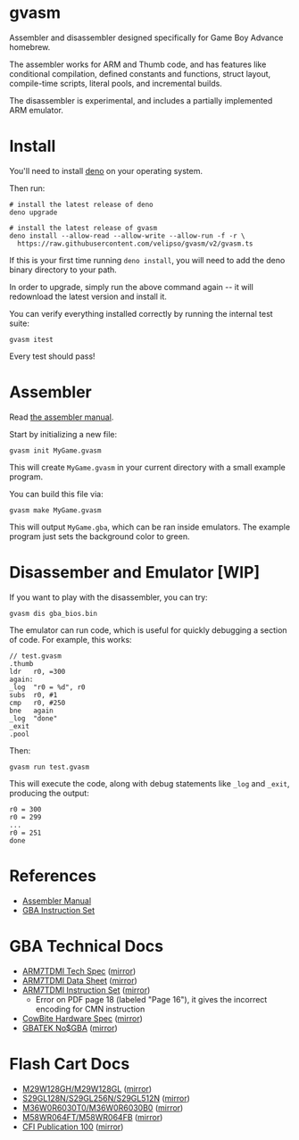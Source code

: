 gvasm
=====

Assembler and disassembler designed specifically for Game Boy Advance homebrew.

The assembler works for ARM and Thumb code, and has features like conditional compilation, defined
constants and functions, struct layout, compile-time scripts, literal pools, and incremental builds.

The disassembler is experimental, and includes a partially implemented ARM emulator.

Install
=======

You'll need to install [deno](https://deno.land) on your operating system.

Then run:

```
# install the latest release of deno
deno upgrade

# install the latest release of gvasm
deno install --allow-read --allow-write --allow-run -f -r \
  https://raw.githubusercontent.com/velipso/gvasm/v2/gvasm.ts
```

If this is your first time running `deno install`, you will need to add the deno binary directory to
your path.

In order to upgrade, simply run the above command again -- it will redownload the latest version and
install it.

You can verify everything installed correctly by running the internal test suite:

```
gvasm itest
```

Every test should pass!

Assembler
=========

Read [the assembler manual](./docs/assembler/README.md).

Start by initializing a new file:

```
gvasm init MyGame.gvasm
```

This will create `MyGame.gvasm` in your current directory with a small example program.

You can build this file via:

```
gvasm make MyGame.gvasm
```

This will output `MyGame.gba`, which can be ran inside emulators.  The example program just sets the
background color to green.

Disassember and Emulator [WIP]
==============================

If you want to play with the disassembler, you can try:

```
gvasm dis gba_bios.bin
```

The emulator can run code, which is useful for quickly debugging a section of code.  For example,
this works:

```
// test.gvasm
.thumb
ldr   r0, =300
again:
_log  "r0 = %d", r0
subs  r0, #1
cmp   r0, #250
bne   again
_log  "done"
_exit
.pool
```

Then:

```
gvasm run test.gvasm
```

This will execute the code, along with debug statements like `_log` and `_exit`, producing the
output:

```
r0 = 300
r0 = 299
...
r0 = 251
done
```

References
==========

* [Assembler Manual](./docs/assembler/README.md)
* [GBA Instruction Set](https://cdn.githubraw.com/velipso/gvasm/v2/docs/assembler/asm.html)

GBA Technical Docs
==================

* [ARM7TDMI Tech Spec](https://developer.arm.com/documentation/ddi0210/c) ([mirror](https://github.com/velipso/gvasm/blob/main/mirror/arm7tdmi-tech.pdf))
* [ARM7TDMI Data Sheet](https://www.dwedit.org/files/ARM7TDMI.pdf) ([mirror](https://github.com/velipso/gvasm/blob/main/mirror/arm7tdmi-data.pdf))
* [ARM7TDMI Instruction Set](https://www.ecs.csun.edu/~smirzaei/docs/ece425/arm7tdmi_instruction_set_reference.pdf) ([mirror](https://github.com/velipso/gvasm/blob/main/mirror/arm7tdmi-inst.pdf))
  * Error on PDF page 18 (labeled "Page 16"), it gives the incorrect encoding for CMN instruction
* [CowBite Hardware Spec](https://www.cs.rit.edu/~tjh8300/CowBite/CowBiteSpec.htm) ([mirror](https://cdn.githubraw.com/velipso/gvasm/main/mirror/cowbite.html))
* [GBATEK No$GBA](http://problemkaputt.de/gbatek.htm) ([mirror](https://cdn.githubraw.com/velipso/gvasm/main/mirror/gbatek.html))

Flash Cart Docs
===============

* [M29W128GH/M29W128GL](https://media-www.micron.com/-/media/client/global/documents/products/data-sheet/nor-flash/parallel/m29w/m29w128g.pdf?rev=d22b70b2c0494a7187cd45dda03ceb9a) ([mirror](https://github.com/velipso/gvasm/blob/main/mirror/m29w128gx.pdf))
* [S29GL128N/S29GL256N/S29GL512N](https://www.cypress.com/file/219941/download) ([mirror](https://github.com/velipso/gvasm/blob/main/mirror/s29glxxxn.pdf))
* [M36W0R6030T0/M36W0R6030B0](https://www.datasheetarchive.com/pdf/download.php?id=b575903d0cf639dddc354c69571d90ff1b6021&type=M&term=M36W0R6030T) ([mirror](https://github.com/velipso/gvasm/blob/main/mirror/m36w0r6030x0.pdf))
* [M58WR064FT/M58WR064FB](https://pdf1.alldatasheet.com/datasheet-pdf/view/155760/STMICROELECTRONICS/M58WR064FT.html) ([mirror](https://github.com/velipso/gvasm/blob/main/mirror/m58wr064fx.pdf))
* [CFI Publication 100](https://netwinder.osuosl.org/pub/netwinder/docs/nw/flash/cfi100.pdf) ([mirror](https://github.com/velipso/gvasm/blob/main/mirror/cfi100.pdf))
